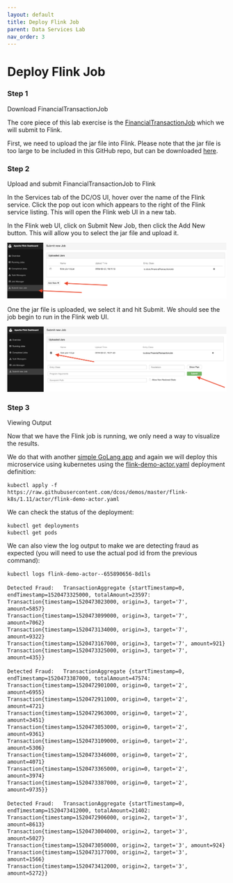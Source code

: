```yaml
---
layout: default
title: Deploy Flink Job
parent: Data Services Lab
nav_order: 3
---
```


# Deploy Flink Job

### Step 1
Download FinancialTransactionJob

The core piece of this lab exercise is the [FinancialTransactionJob](https://github.com/dcos/demos/tree/master/flink/1.11/flink-job/src/main/java/io/dcos) which we will submit to Flink.

First, we need to upload the jar file into Flink. Please note that the jar file is too large to be included in this GitHub repo, but can be downloaded [here](https://downloads.mesosphere.com/dcos-demo/flink/flink-job-1.0.jar).


### Step 2
Upload and submit FinancialTransactionJob to Flink

In the Services tab of the DC/OS UI, hover over the name of the Flink service. Click the pop out icon which appears to the right of the Flink service listing. This will open the Flink web UI in a new tab.

In the Flink web UI, click on Submit New Job, then click the Add New button. This will allow you to select the jar file and upload it.

![alt text](screenshots/flink-add-new.png)

One the jar file is uploaded, we select it and hit Submit.  We should see the job begin to run in the Flink web UI.

![alt text](screenshots/flink-submit.png)

### Step 3
Viewing Output

Now that we have the Flink job is running, we only need a way to visualize the results.

We do that with another [simple GoLang app](https://github.com/dcos/demos/blob/master/flink/1.11/actor/actor_viewer.go) and again we will deploy this microservice using kubernetes using the [flink-demo-actor.yaml](https://github.com/dcos/demos/blob/master/flink-k8s/1.11/actor/flink-demo-actor.yaml) deployment definition:

```
kubectl apply -f https://raw.githubusercontent.com/dcos/demos/master/flink-k8s/1.11/actor/flink-demo-actor.yaml
```
We can check the status of the deployment:

```
kubectl get deployments
kubectl get pods
```

We can also view the log output to make we are detecting fraud as expected (you will need to use the actual pod id from the previous command):

```
kubectl logs flink-demo-actor--655890656-8d1ls

Detected Fraud:   TransactionAggregate {startTimestamp=0, endTimestamp=1520473325000, totalAmount=23597:
Transaction{timestamp=1520473023000, origin=3, target='7', amount=5857}
Transaction{timestamp=1520473099000, origin=3, target='7', amount=7062}
Transaction{timestamp=1520473134000, origin=3, target='7', amount=9322}
Transaction{timestamp=1520473167000, origin=3, target='7', amount=921}
Transaction{timestamp=1520473325000, origin=3, target='7', amount=435}}

Detected Fraud:   TransactionAggregate {startTimestamp=0, endTimestamp=1520473387000, totalAmount=47574:
Transaction{timestamp=1520472901000, origin=0, target='2', amount=6955}
Transaction{timestamp=1520472911000, origin=0, target='2', amount=4721}
Transaction{timestamp=1520472963000, origin=0, target='2', amount=3451}
Transaction{timestamp=1520473053000, origin=0, target='2', amount=9361}
Transaction{timestamp=1520473109000, origin=0, target='2', amount=5306}
Transaction{timestamp=1520473346000, origin=0, target='2', amount=4071}
Transaction{timestamp=1520473365000, origin=0, target='2', amount=3974}
Transaction{timestamp=1520473387000, origin=0, target='2', amount=9735}}

Detected Fraud:   TransactionAggregate {startTimestamp=0, endTimestamp=1520473412000, totalAmount=21402:
Transaction{timestamp=1520472906000, origin=2, target='3', amount=8613}
Transaction{timestamp=1520473004000, origin=2, target='3', amount=5027}
Transaction{timestamp=1520473050000, origin=2, target='3', amount=924}
Transaction{timestamp=1520473177000, origin=2, target='3', amount=1566}
Transaction{timestamp=1520473412000, origin=2, target='3', amount=5272}}
```
